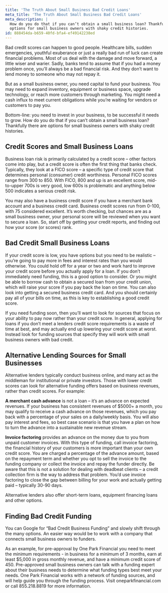 ```yaml
---
title: 'The Truth About Small Business Bad Credit Loans'
meta_title: 'The Truth About Small Business Bad Credit Loans'
meta_description: |
  How do you do that if you can’t obtain a small business loan? Thankfully there are
  options for small business owners with shaky credit histories.
id: 888454da-b659-40fd-bfa4-ef49142238ed
---
```

Bad credit scores can happen to good people. Healthcare bills, sudden emergencies, youthful
exuberance or just a really bad run of luck can create financial problems. Most of us deal with the
damage and move forward, a little wiser and warier. Sadly, banks tend to assume that if you had a
money problem once, you’ll always be a bad financial risk. And they don’t want to lend money to
someone who may not repay it.

But as a small business owner, you need capital to fund your business. You may need to expand
inventory, equipment or business space, upgrade technology, or reach more customers through
marketing. You might need a cash influx to meet current obligations while you’re waiting for vendors or
customers to pay you.

Bottom-line: you need to invest in your business, to be successful it needs to grow. How do you do that
if you can’t obtain a small business loan? Thankfully there are options for small business owners with
shaky credit histories.

## Credit Scores and Small Business Loans

Business loan risk is primarily calculated by a credit score – other factors come into play, but a credit
score is often the first thing that banks check. Typically, they look at a FICO score – a specific type of
credit score that determines personal (consumer) credit worthiness. Personal FICO scores range from
300 to 850. With FICO, 800 and up is an excellent score, mid-to-upper 700s is very good, low 600s is
problematic and anything below 500 indicates a serious credit risk.

You may also have a business credit score if you have a merchant bank account and a business credit
card. Business credit scores run from 0-100, with 75 considered excellent. It’s worth checking, but
chances are as a small business owner, your personal score will be reviewed when you want to secure a
loan. So, start off by getting your credit reports, and finding out how your score (or scores) rank.

## Bad Credit Small Business Loans

If your credit score is low, you have options but you need to be realistic – you’re going to pay more in
fees and interest rates than you would otherwise. You could hold off for a year or two and work hard to
improve your credit score before you actually apply for a loan. If you don’t immediately need funding,
this is a good option to consider. Or you might be able to borrow cash to obtain a secured loan from
your credit union, which will raise your score if you pay back the loan on time. You can also look into
getting a secured business credit card. And you should certainly pay all of your bills on time, as this is
key to establishing a good credit score.

If you need funding soon, then you’ll want to look for sources that focus on your ability to pay now
rather than your credit score. In general, applying for loans if you don’t meet a lenders credit score
requirements is a waste of time at best, and may actually end up lowering your credit score at worst.
Instead look for funding sources that specify they will work with small business owners with bad credit.

## Alternative Lending Sources for Small Businesses

Alternative lenders typically conduct business online, and many act as the middleman for institutional or
private investors. Those with lower credit scores can look for alternative funding offers based on
business revenues, rather than credit scores. For example:

**A merchant cash advance** is not a loan – it’s an advance on expected revenues. If your business has
consistent revenues of $5000+ a month, you may qualify to receive a cash advance on those revenues,
which you pay back with a percentage of your sales on a daily/weekly basis. You will also pay interest
and fees, so best case scenario is that you have a plan on how to turn the advance into a sustainable
new revenue stream.

**Invoice factoring** provides an advance on the money due to you from unpaid customer invoices.
With this type of funding, call invoice factoring, the financial history of your customers is more
important than your own credit score. You are charged a percentage of the advance amount, based on
the repayment term and whether you opt to sell the invoice to the funding company or collect the
invoice and repay the funder directly. Be aware that this is not a solution for dealing with deadbeat
clients – a credit collection firm is the way to address that problem. You’d use invoice factoring to close
the gap between billing for your work and actually getting paid – typically 30-90 days.

Alternative lenders also offer short-term loans, equipment financing loans and other options.

## Finding Bad Credit Funding
You can Google for “Bad Credit Business Funding” and slowly shift through the many options. An easier
way would be to work with a company that connects small business owners to funders.

As an example, for pre-approval by One Park Financial you need to meet the minimum requirements - in
business for a minimum of 3 months, earn at least $5,000 in gross monthly revenue, and have a
minimum credit score of 450. Pre-approved small business owners can talk with a funding expert about
their business needs to determine what funding types best meet your needs. One Park Financial works
with a network of funding sources, and will help guide you through the funding process. Visit
oneparkfinancial.com or call 855.218.8819 for more information.